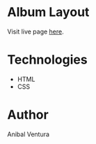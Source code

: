 # Album Layout

Visit live page [here](https://anibalventura.github.io/learning-webdev/css-grid/album-layout/).

# Technologies

- HTML
- CSS

# Author

Anibal Ventura
